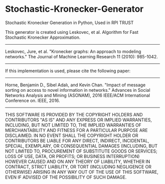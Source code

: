 Stochastic-Kronecker-Generator
==============================

Stochastic Kronecker Generation in Python, Used in RPI TRUST

This generator is created using Leskovec, et al. Algorithm for Fast Stochastic Kronecker Approximation. 
********************************************************
Leskovec, Jure, et al. "Kronecker graphs: An approach to modeling networks." The Journal of Machine Learning Research 11 (2010): 985-1042.
*******************************************************

If this implementation is used, please cite the following paper:
*******************************************************
Horne, Benjamin D., Sibel Adalι, and Kevin Chan. "Impact of message sorting on access to novel information in networks." Advances in Social Networks Analysis and Mining (ASONAM), 2016 IEEE/ACM International Conference on. IEEE, 2016.
********************************************************

THIS SOFTWARE IS PROVIDED BY THE COPYRIGHT HOLDERS AND CONTRIBUTORS "AS IS" AND ANY EXPRESS OR IMPLIED WARRANTIES, INCLUDING, BUT NOT LIMITED TO, THE IMPLIED WARRANTIES OF MERCHANTABILITY AND FITNESS FOR A PARTICULAR PURPOSE ARE DISCLAIMED. IN NO EVENT SHALL THE COPYRIGHT HOLDER OR CONTRIBUTORS BE LIABLE FOR ANY DIRECT, INDIRECT, INCIDENTAL, SPECIAL, EXEMPLARY, OR CONSEQUENTIAL DAMAGES (INCLUDING, BUT NOT LIMITED TO, PROCUREMENT OF SUBSTITUTE GOODS OR SERVICES; LOSS OF USE, DATA, OR PROFITS; OR BUSINESS INTERRUPTION) HOWEVER CAUSED AND ON ANY THEORY OF LIABILITY, WHETHER IN CONTRACT, STRICT LIABILITY, OR TORT (INCLUDING NEGLIGENCE OR OTHERWISE) ARISING IN ANY WAY OUT OF THE USE OF THIS SOFTWARE, EVEN IF ADVISED OF THE POSSIBILITY OF SUCH DAMAGE.
